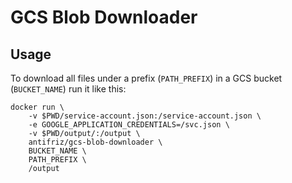 # GCS Blob Downloader

## Usage

To download all files under a prefix (`PATH_PREFIX`) in a GCS bucket (`BUCKET_NAME`) run it like this:

```
docker run \
    -v $PWD/service-account.json:/service-account.json \
    -e GOOGLE_APPLICATION_CREDENTIALS=/svc.json \
    -v $PWD/output/:/output \
    antifriz/gcs-blob-downloader \
    BUCKET_NAME \
    PATH_PREFIX \
    /output
```

